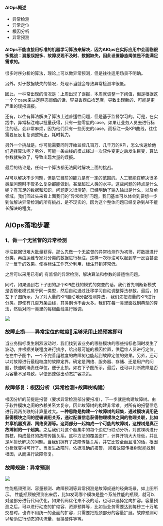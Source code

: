 

#### AIOps概述

- 异常检测
- 异常定位
- 根因分析
- 异常预测


#### AIOps不能直接用标准的机器学习算法来解决，因为AIOps在实际应用中会面临很多挑战：漏报误报多、故障发现不及时、数据缺失，因此设置静态阈值是不能满足需求的。


很多时序分析的算法，理论上可以做异常预测，但是往往适用场景不明确。

另外，对于数据缺失的情况，处理不当就会导致异常检测率很低。

因此，一种常出现的情况是：上周出现了误报，本周就调整一下阈值，但是根据这一个个case来决定静态阈值的话，容易丢西瓜捡芝麻，导致出现新的、可能是更严重的误报漏报。

还有，以往有算法解决了算法上述普适性问题，但是基于监督学习的。可是，在实践中，异常标注难以批量获得，只有一些零星的case。如果让业务人员去进行标注的话，会非常麻烦，因为他们只有一些历史的case。而标注一条KPI曲线，往往需要反反复复调整矫正，耗时耗力。


另外一个挑战是，你可能需要同时开始监控几百万、几千万的KPI，怎么快速给他们选择算法呢？另外，可能一条曲线的模式经过一次软件变更之后发生巨变，算法参数就失效了，导致出现大量的误报。


 最后的结论是，任何一个算法都无法同时解决上面的挑战。


AI可以解决不少问题，但是它目前的能力是有一定的范围的。人工智能在解决很多类型问题时不管多么复杂都能做到，甚至超过人类的水平。这些问题的特点是什么呢？有充足的数据和知识，问题定义很清楚，已经明确了输入输出是什么，以及单领域。我们回过头来看上面我们的“异常检测”问题，我们基本可以体会到要想一步到位解决异常检测的所有挑战，是不现实的，因为这个整体问题已经复杂到AI不擅长解决的程度。



## AIOps落地步骤

### 1、做一个无监督的异常检测

标注数据很难大批量获得，那么先做一个无监督的异常检测作为初筛，将数据进行分类，再由运维专家对分类的数据进行标注，这样一次标注可以起到举一反百甚至举一反千的效果。使得标注工作充分利用，标注开销非常低。

之后可以采用已有的 有监督的异常检测，解决算法和参数的普适性问题。

同时，如果遇到右下子图的那个KPI曲线的模式的突变的话，我们首先判断新模式是否跟老模式属于同一类型，然后自动通过迁移学习自动调整算法参数。最后，如左下子图所示，为了对大量的KPI自动地分配检测算法， 我们先把海量的KPI进行分类。即使有几百万条曲线，其类别也不会太多。我们在每一类里面找到典型的算法，然后对同一类里的每根曲线进行微调。


![](http://ww1.sinaimg.cn/large/005N2p5vly1ftjut1w7oxj30zz0jzao1.jpg)


### 故障止损——异常定位的粒度足够采用止损预案即可


当业务指标发生剧烈波动时，我们找到该业务的哪些模块的哪些指标也同时发生了波动，并根据关联程度进行排序，给出最可能的根因位置，供运维人员进行定位。在左中子图中，一个不完善组粒度的故障树也能起到故障定位的效果。另外，还可以对故障进行最粗粒度的故障定界，确定是网络、服务器、存储、还是用户的问题，快速明确责任单位，便于止损，如右下子图所示。最后，还可以判断故障是否为容量不足导致，以便迅速做出动态扩容决策。


### 故障修复：根因分析（异常检测+故障树构建）

根因分析的前提是报警（要求异常检测部分要报准），下一步就是构建故障树。由于软件模块之间的依赖关系太复杂，因此故障树的构建非常难。对所有的报警信息进行两两关联的计算量过大。**一种思路是构建一个故障树的超集，通过模块调用链获得模块之间的逻辑调用关系，通过配置信息获得物理模块之间的物理关联，比如共享机器资源、网络资源等。这两部分一起构成一个可能的故障树，这棵树是真正故障树的一个超集**。之后我们对这个超集中的每个边进行联动分析，对这棵树进行剪枝，构成最终的故障传播关系。这种方法的覆盖面广，计算开销大大降低，并且是AI擅长解决的问题。当我们拥有了故障传播关系，并它比较全而且准的话，根因分析就变得可行了。当发生故障时，依据准确的报警， 顺着故障传播树就能找到根因，从而进行故障修复。


### 故障规避：异常预测

![](http://ww1.sinaimg.cn/large/005N2p5vly1ftjvauxbezj30hs09e0x0.jpg)

性能瓶颈预测、容量预测、故障预测等异常预测是故障规避的经典场景，如上图所示。 性能瓶颈被预测出来后，比如发现哪个模块是整个系统性能的瓶颈，就可以对这部分进行代码优化，如果代码优化来不及的话，也可以选择定向扩容。容量预测之后，可以进行动态的扩缩容、资源预算等，比如当业务需要达到每秒三十万笔交易时，也许不用统一的全面的扩容，只需要把瓶颈部分的容量扩展。故障预测可以帮助进行动态的切流量、替换硬件等等。














